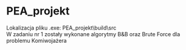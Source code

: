 # PEA_projekt
Lokalizacja pliku .exe: PEA_projekt\build\src\
W zadaniu nr 1 zostały wykonane algorytmy B&B oraz Brute Force dla problemu Komiwojażera